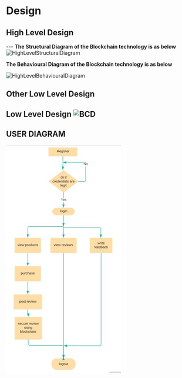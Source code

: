 # Design

## High Level Design 

--- **The Structural Diagram of the Blockchain technology is as below**
![HighLevelStructuralDiagram](https://github.com/meghuh/online-review-system-using-blockchain/blob/main/images/squence_diagram.JPG)

**The Behavioural Diagram of the Blockchain technology is as below**

![HighLevelBehaviouralDiagram](https://www.researchgate.net/profile/Fahad_Ahamd/publication/330885019/figure/fig4/AS:725545826414595@1549995013930/Working-of-Blockchain-Technology.jpg)
## Other Low Level Design
## Low Level Design ![BCD](https://user-images.githubusercontent.com/88431312/128477083-10a8e37c-23a4-4dba-ac0f-96efe51a3041.JPG)


## USER DIAGRAM

![user_diagram](https://github.com/meghuh/online-review-system-using-blockchain/blob/main/images/user_diagram.JPG)
